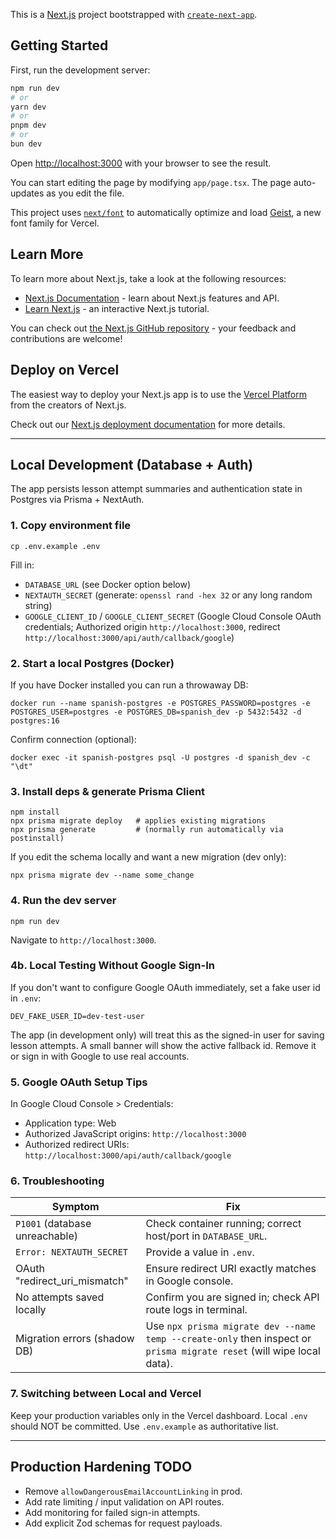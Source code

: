 This is a [Next.js](https://nextjs.org) project bootstrapped with [`create-next-app`](https://nextjs.org/docs/app/api-reference/cli/create-next-app).

## Getting Started

First, run the development server:

```bash
npm run dev
# or
yarn dev
# or
pnpm dev
# or
bun dev
```

Open [http://localhost:3000](http://localhost:3000) with your browser to see the result.

You can start editing the page by modifying `app/page.tsx`. The page auto-updates as you edit the file.

This project uses [`next/font`](https://nextjs.org/docs/app/building-your-application/optimizing/fonts) to automatically optimize and load [Geist](https://vercel.com/font), a new font family for Vercel.

## Learn More

To learn more about Next.js, take a look at the following resources:

- [Next.js Documentation](https://nextjs.org/docs) - learn about Next.js features and API.
- [Learn Next.js](https://nextjs.org/learn) - an interactive Next.js tutorial.

You can check out [the Next.js GitHub repository](https://github.com/vercel/next.js) - your feedback and contributions are welcome!

## Deploy on Vercel

The easiest way to deploy your Next.js app is to use the [Vercel Platform](https://vercel.com/new?utm_medium=default-template&filter=next.js&utm_source=create-next-app&utm_campaign=create-next-app-readme) from the creators of Next.js.

Check out our [Next.js deployment documentation](https://nextjs.org/docs/app/building-your-application/deploying) for more details.

---

## Local Development (Database + Auth)

The app persists lesson attempt summaries and authentication state in Postgres via Prisma + NextAuth.

### 1. Copy environment file

```
cp .env.example .env
```

Fill in:

- `DATABASE_URL` (see Docker option below)
- `NEXTAUTH_SECRET` (generate: `openssl rand -hex 32` or any long random string)
- `GOOGLE_CLIENT_ID` / `GOOGLE_CLIENT_SECRET` (Google Cloud Console OAuth credentials; Authorized origin `http://localhost:3000`, redirect `http://localhost:3000/api/auth/callback/google`)

### 2. Start a local Postgres (Docker)

If you have Docker installed you can run a throwaway DB:

```
docker run --name spanish-postgres -e POSTGRES_PASSWORD=postgres -e POSTGRES_USER=postgres -e POSTGRES_DB=spanish_dev -p 5432:5432 -d postgres:16
```

Confirm connection (optional):

```
docker exec -it spanish-postgres psql -U postgres -d spanish_dev -c "\dt"
```

### 3. Install deps & generate Prisma Client

```
npm install
npx prisma migrate deploy   # applies existing migrations
npx prisma generate         # (normally run automatically via postinstall)
```

If you edit the schema locally and want a new migration (dev only):

```
npx prisma migrate dev --name some_change
```

### 4. Run the dev server

```
npm run dev
```

Navigate to `http://localhost:3000`.

### 4b. Local Testing Without Google Sign-In

If you don't want to configure Google OAuth immediately, set a fake user id in `.env`:

```
DEV_FAKE_USER_ID=dev-test-user
```

The app (in development only) will treat this as the signed-in user for saving lesson attempts. A small banner will show the active fallback id. Remove it or sign in with Google to use real accounts.

### 5. Google OAuth Setup Tips

In Google Cloud Console > Credentials:

- Application type: Web
- Authorized JavaScript origins: `http://localhost:3000`
- Authorized redirect URIs: `http://localhost:3000/api/auth/callback/google`

### 6. Troubleshooting

| Symptom                        | Fix                                                                                                                   |
| ------------------------------ | --------------------------------------------------------------------------------------------------------------------- |
| `P1001` (database unreachable) | Check container running; correct host/port in `DATABASE_URL`.                                                         |
| `Error: NEXTAUTH_SECRET`       | Provide a value in `.env`.                                                                                            |
| OAuth "redirect_uri_mismatch"  | Ensure redirect URI exactly matches in Google console.                                                                |
| No attempts saved locally      | Confirm you are signed in; check API route logs in terminal.                                                          |
| Migration errors (shadow DB)   | Use `npx prisma migrate dev --name temp --create-only` then inspect or `prisma migrate reset` (will wipe local data). |

### 7. Switching between Local and Vercel

Keep your production variables only in the Vercel dashboard. Local `.env` should NOT be committed. Use `.env.example` as authoritative list.

---

## Production Hardening TODO

- Remove `allowDangerousEmailAccountLinking` in prod.
- Add rate limiting / input validation on API routes.
- Add monitoring for failed sign-in attempts.
- Add explicit Zod schemas for request payloads.
